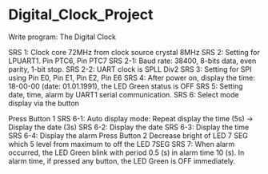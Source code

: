# Digital_Clock_Project

Write program: The Digital Clock

SRS 1: Clock core 72MHz from clock source crystal 8MHz
SRS 2: Setting for LPUART1. Pin PTC6, Pin PTC7
  SRS 2-1: Baud rate: 38400, 8-bits data, even parity, 1-bit stop.
  SRS 2-2: UART clock is SPLL Div2
SRS 3: Setting for SPI using Pin E0, Pin E1, Pin E2, Pin E6
SRS 4: After power on, display the time: 18-00-00 (date: 01.01.1991), the LED Green status is OFF
SRS 5: Setting date, time, alarm by UART1 serial communication.
SRS 6: Select mode display via the button

  Press Button 1
  SRS 6-1: Auto display mode: Repeat display the time (5s) -> Display the date (3s)
  SRS 6-2: Display the date
  SRS 6-3: Display the time
  SRS 6-4: Display the alarm
  Press Button 2
  Decrease bright of LED 7 SEG which 5 level from maximum to off the LED 7SEG
SRS 7: When alarm occurred, the LED Green blink with period 0.5 (s) in alarm time 10 (s). In alarm time, if pressed any button, the LED Green is OFF immediately.
